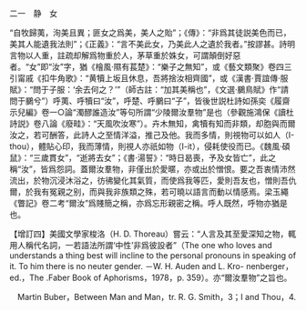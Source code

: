 二一　静　女

“自牧歸荑，洵美且異；匪女之爲美，美人之貽”；《傳》：“非爲其徒説美色而已，美其人能遺我法則”；《正義》：“言不美此女，乃美此人之遺於我者。”按謬甚。詩明言物以人重，註疏却解爲物重於人，茅草重於姝女，可謂顛倒好惡者。“女”即“汝”字，猶《檜風·隰有萇楚》：“樂子之無知”，或《藝文類聚》卷四三引甯戚《扣牛角歌》：“黄犢上坂且休息，吾將捨汝相齊國”，或《漢書·賈誼傳·服賦》：“問于子服：‘余去何之？’”（師古註：“加其美稱也”，《文選·鵩鳥賦》作“請問于鵩兮”）呼荑、呼犢曰“汝”，呼楚、呼鵩曰“子”，皆後世説杜詩如孫奕《履齋示兒編》卷一○論“濁醪誰造汝”等句所謂“少陵爾汝羣物”是也（參觀施鴻保《讀杜詩説》卷八論《廢畦》：“天風吹汝寒”）。卉木無知，禽犢有知而非類，却胞與而爾汝之，若可酬答，此詩人之至情洋溢，推己及他。我而多情，則視物可以如人（I-thou），體貼心印，我而薄情，則視人亦祇如物（I-it），侵耗使役而已。《魏風·碩鼠》：“三歲貫女”，“逝將去女”；《書·湯誓》：“時日曷喪，予及女皆亡”，此之稱“汝”，皆爲怨詞。蓋爾汝羣物，非僅出於愛暱，亦或出於憎恨。要之吾衷情沛然流出，於物沉浸沐浴之，彷彿變化其氣質，而使爲我等匹，愛則吾友也，憎則吾仇爾，於我有冤親之别，而與我非族類之殊，若可曉以語言而動以情感焉。梁玉繩《瞥記》卷二考“爾汝”爲賤簡之稱，亦爲忘形親密之稱。呼人既然，呼物亦猶是也。

【增訂四】美國文學家梭洛（H. D. Thoreau）嘗云：“人言及其至愛深知之物，輒用人稱代名詞，一若語法所謂‘中性’非爲彼設者”（The one who loves and understands a thing best will incline to the personal pronouns in speaking of it. To him there is no neuter gender. －W. H. Auden and L. Kro-
nenberger，ed.，The .Faber Book of Aphorisms，1978，p. 359）。亦“爾汝羣物”之旨也。











　Martin Buber，Between Man and Man，tr. R. G. Smith，3；I and Thou，4.